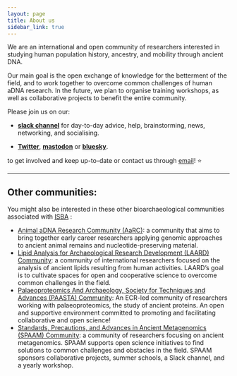 ```yaml
---
layout: page
title: About us
sidebar_link: true
---
```


We are an international and open community of researchers interested in studying human population history, ancestry, and mobility through ancient DNA.

Our main goal is the open exchange of knowledge for the betterment of the field, and to work together to overcome common challenges of human aDNA research.
In the future, we plan to organise training workshops, as well as collaborative projects to benefit the entire community.

Please join us on our:

- [**slack channel**](https://join.slack.com/t/haam-community/shared_invite/zt-1xoeh4d42-ZzuAWVTyQpKoFmuezBTdMA)
for day-to-day advice, help, brainstorming, news, networking, and socialising.
<!-- TODO: add a mailing list. - [**mailing list**](https://) for announcements, calls, and notices. -->
<!-- - [**instagram**]() -->
- [**Twitter**](http://twitter.com/haam_community), [**mastodon**](https://genomic.social/@haam_community) or [**bluesky**](https://bsky.app/profile/haam-community.bsky.social).

to get involved and keep up-to-date or contact us through [email](mailto:haam.community2023@gmail.com)! ⭐️

____________________________________________________________________

<div id="line23">
  <h2>Other communities:</h2>
  <p>You might also be interested in these other bioarchaeological communities associated with
    <a href="https://www.isbarch.org/affiliations-and-initiatives" target="_blank" rel="noopener noreferrer">ISBA</a> 
    :
  </p>

  <ul>
    <li>
      <a href="https://www.animal-adna.org/about/" target="_blank" rel="noopener noreferrer">Animal aDNA Research Community (AaRC)</a>: a community that aims to bring together early career researchers applying genomic approaches to ancient animal remains and nucleotide-preserving material.
    </li>
    <li>
      <a href="https://laardcommunity.github.io/about/" target="_blank" rel="noopener noreferrer">Lipid Analysis for Archaeological Research Development (LAARD) Community</a>: a community of international researchers focused on the analysis of ancient lipids resulting from human activities. LAARD’s goal is to cultivate spaces for open and cooperative science to overcome common challenges in the field.
    </li>
    <li>
      <a href="https://paasta-community.github.io/about/" target="_blank" rel="noopener noreferrer">Palaeoproteomics And Archaeology, Society for Techniques and Advances (PAASTA) Community</a>: An ECR-led community of researchers working with palaeoproteomics, the study of ancient proteins. An open and supportive environment committed to promoting and facilitating collaborative and open science!
    </li>
    <li>
      <a href="https://www.spaam-community.org/about/" target="_blank" rel="noopener noreferrer">Standards, Precautions, and Advances in Ancient Metagenomics (SPAAM) Community</a>: a community of researchers focusing on ancient metagenomics. SPAAM supports open science initiatives to find solutions to common challenges and obstacles in the field. SPAAM sponsors collaborative projects, summer schools, a Slack channel, and a yearly workshop.
    </li>
  </ul>
</div>

